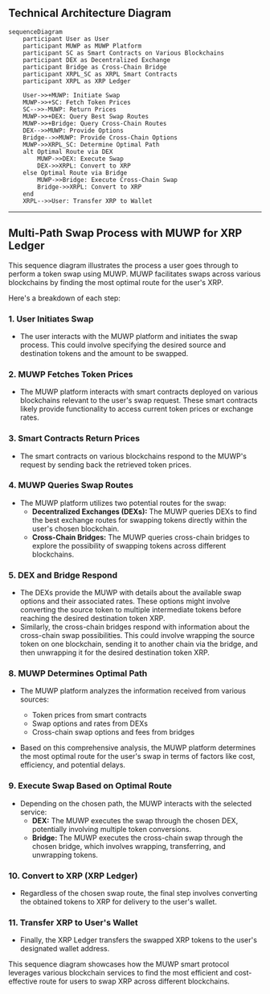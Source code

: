 
## **Technical Architecture Diagram**

```mermaid
sequenceDiagram
    participant User as User
    participant MUWP as MUWP Platform
    participant SC as Smart Contracts on Various Blockchains
    participant DEX as Decentralized Exchange
    participant Bridge as Cross-Chain Bridge
    participant XRPL_SC as XRPL Smart Contracts
    participant XRPL as XRP Ledger

    User->>+MUWP: Initiate Swap
    MUWP->>+SC: Fetch Token Prices
    SC-->>-MUWP: Return Prices
    MUWP->>+DEX: Query Best Swap Routes
    MUWP->>+Bridge: Query Cross-Chain Routes
    DEX-->>MUWP: Provide Options
    Bridge-->>MUWP: Provide Cross-Chain Options
    MUWP->>XRPL_SC: Determine Optimal Path
    alt Optimal Route via DEX
        MUWP->>DEX: Execute Swap
        DEX->>XRPL: Convert to XRP
    else Optimal Route via Bridge
        MUWP->>Bridge: Execute Cross-Chain Swap
        Bridge->>XRPL: Convert to XRP
    end
    XRPL-->>User: Transfer XRP to Wallet
```

***

## Multi-Path Swap Process with MUWP for XRP Ledger

This sequence diagram illustrates the process a user goes through to perform a token swap using MUWP. MUWP facilitates swaps across various blockchains by finding the most optimal route for the user's XRP.

Here's a breakdown of each step:

### 1. User Initiates Swap
- The user interacts with the MUWP platform and initiates the swap process. This could involve specifying the desired source and destination tokens and the amount to be swapped.

### 2. MUWP Fetches Token Prices
- The MUWP platform interacts with smart contracts deployed on various blockchains relevant to the user's swap request. These smart contracts likely provide functionality to access current token prices or exchange rates.

### 3. Smart Contracts Return Prices
- The smart contracts on various blockchains respond to the MUWP's request by sending back the retrieved token prices.

### 4. MUWP Queries Swap Routes
- The MUWP platform utilizes two potential routes for the swap:
  - **Decentralized Exchanges (DEXs):** The MUWP queries DEXs to find the best exchange routes for swapping tokens directly within the user's chosen blockchain.
  - **Cross-Chain Bridges:** The MUWP queries cross-chain bridges to explore the possibility of swapping tokens across different blockchains.

### 5. DEX and Bridge Respond
- The DEXs provide the MUWP with details about the available swap options and their associated rates. These options might involve converting the source token to multiple intermediate tokens before reaching the desired destination token XRP.
- Similarly, the cross-chain bridges respond with information about the cross-chain swap possibilities. This could involve wrapping the source token on one blockchain, sending it to another chain via the bridge, and then unwrapping it for the desired destination token XRP.

### 8. MUWP Determines Optimal Path
- The MUWP platform analyzes the information received from various sources:
  - Token prices from smart contracts
  - Swap options and rates from DEXs
  - Cross-chain swap options and fees from bridges

- Based on this comprehensive analysis, the MUWP platform determines the most optimal route for the user's swap in terms of factors like cost, efficiency, and potential delays.

### 9. Execute Swap Based on Optimal Route
- Depending on the chosen path, the MUWP interacts with the selected service:
  - **DEX:** The MUWP executes the swap through the chosen DEX, potentially involving multiple token conversions.
  - **Bridge:** The MUWP executes the cross-chain swap through the chosen bridge, which involves wrapping, transferring, and unwrapping tokens.

### 10. Convert to XRP (XRP Ledger)
- Regardless of the chosen swap route, the final step involves converting the obtained tokens to XRP for delivery to the user's wallet.

### 11. Transfer XRP to User's Wallet
- Finally, the XRP Ledger transfers the swapped XRP tokens to the user's designated wallet address.

This sequence diagram showcases how the MUWP smart protocol leverages various blockchain services to find the most efficient and cost-effective route for users to swap XRP across different blockchains.
